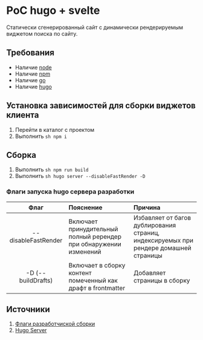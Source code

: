 # PoC hugo + svelte

Статически сгенерированный сайт с динамически рендерируемым виджетом поиска по сайту.

## Требования

+ Наличие [node](https://nodejs.org/en/download/)
+ Наличие [npm](https://www.npmjs.com/get-npm)
+ Наличие [go](https://golang.org/dl/)
+ Наличие [hugo](https://gohugo.io/getting-started/installing/)

## Установка зависимостей для сборки виджетов клиента

1. Перейти в каталог с проектом
2. Выполнить ```sh npm i```

## Сборка

1. Выполнить ```sh npm run build```
2. Выполнить ```sh hugo server --disableFastRender -D```

### Флаги запуска hugo сервера разработки

| Флаг | Пояснение | Причина |
| :--: | :-------- | :------ |
| --disableFastRender | Включает принудительный полный ререндер при обнаружении изменений | Избавляет от багов дублирования страниц, индексируемых при рендере домашней страницы |
| -D (--buildDrafts) | Включает в сборку контент помеченный как драфт в frontmatter | Добавляет страницы в сборку |

## Источники

1. [Флаги разработчиской сборки](https://forestry.io/blog/build-a-json-api-with-hugo/)
2. [Hugo Server](https://gohugo.io/commands/hugo_server/)
